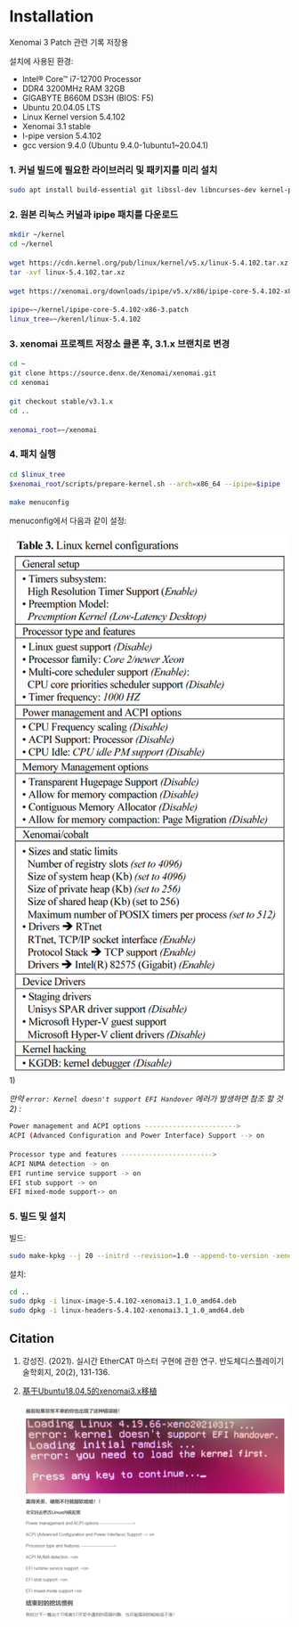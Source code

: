 # Installation

Xenomai 3 Patch 관련 기록 저장용


설치에 사용된 환경:

- Intel® Core™ i7-12700 Processor
- DDR4 3200MHz RAM 32GB
- GIGABYTE B660M DS3H (BIOS: F5)
- Ubuntu 20.04.05 LTS
- Linux Kernel version 5.4.102
- Xenomai 3.1 stable
- I-pipe version 5.4.102
- gcc version 9.4.0 (Ubuntu 9.4.0-1ubuntu1~20.04.1)

### 1. 커널 빌드에 필요한 라이브러리 및 패키지를 미리 설치

```bash
sudo apt install build-essential git libssl-dev libncurses-dev kernel-package bison flex libelf-dev -y
```

### 2. 원본 리눅스 커널과 ipipe 패치를 다운로드

```bash
mkdir ~/kernel
cd ~/kernel

wget https://cdn.kernel.org/pub/linux/kernel/v5.x/linux-5.4.102.tar.xz
tar -xvf linux-5.4.102.tar.xz

wget https://xenomai.org/downloads/ipipe/v5.x/x86/ipipe-core-5.4.102-x86-3.patch

ipipe=~/kernel/ipipe-core-5.4.102-x86-3.patch
linux_tree=~/kerenl/linux-5.4.102
```

### 3. xenomai 프로젝트 저장소 클론 후, 3.1.x 브랜치로 변경 

```bash
cd ~
git clone https://source.denx.de/Xenomai/xenomai.git
cd xenomai

git checkout stable/v3.1.x
cd ..

xenomai_root=~/xenomai
```

### 4. 패치 실행 
    
```bash
cd $linux_tree
$xenomai_root/scripts/prepare-kernel.sh --arch=x86_64 --ipipe=$ipipe

make menuconfig 
```

menuconfig에서 다음과 같이 설정:

![menuconfig](img/menuconfig.png) 1)

_만약 `error: Kernel doesn't support EFI Handover` 에러가 발생하면 참조 할 것 2) :_
```bash
Power management and ACPI options ----------------------->
ACPI (Advanced Configuration and Power Interface) Support --> on

Processor type and features ----------------------->
ACPI NUMA detection -> on
EFI runtime service support -> on
EFI stub support -> on
EFI mixed-mode support-> on
```
    
### 5. 빌드 및 설치

빌드:
```bash
sudo make-kpkg --j 20 --initrd --revision=1.0 --append-to-version -xenomai3.1 kernel_image kernel_headers
```

설치:
```bash
cd ..
sudo dpkg -i linux-image-5.4.102-xenomai3.1_1.0_amd64.deb
sudo dpkg -i linux-headers-5.4.102-xenomai3.1_1.0_amd64.deb

```


## Citation

1) 강성진. (2021). 실시간 EtherCAT 마스터 구현에 관한 연구. 반도체디스플레이기술학회지, 20(2), 131-136.
2) [基于Ubuntu18.04.5的xenomai3.x移植](https://blog.csdn.net/weixin_44322080/article/details/114941418)

    ![efierror](img/efierror.png)
